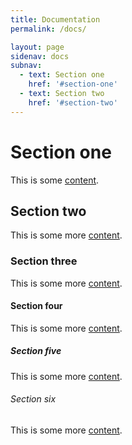 ```yaml
---
title: Documentation
permalink: /docs/

layout: page
sidenav: docs
subnav:
  - text: Section one
    href: '#section-one'
  - text: Section two
    href: '#section-two'
---
```


# Section one

This is some [content](https://18f.gsa.gov/).

## Section two

This is some more [content](javascript:void(0);).

### Section three

This is some more [content](#).

#### Section four

This is some more [content](https://18f.gsa.gov/).

##### Section five

This is some more [content](https://18f.gsa.gov/).

###### Section six

This is some more [content](https://18f.gsa.gov/).
